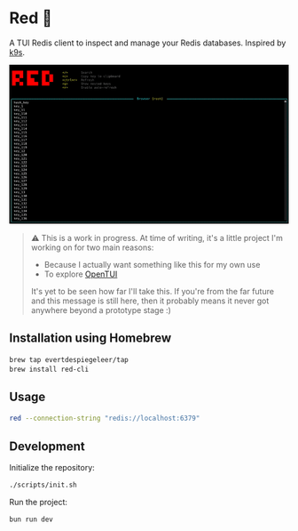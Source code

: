 # Red 🔴
A TUI Redis client to inspect and manage your Redis databases.
Inspired by [k9s](https://github.com/derailed/k9s).

![Demo](./docs/readme-assets/demo.gif "Demo")

> ⚠️ This is a work in progress. At time of writing, it's a little project I'm working on for two main reasons:
> - Because I actually want something like this for my own use
> - To explore [OpenTUI](https://github.com/sst/opentui)
>
> It's yet to be seen how far I'll take this. If you're from the far future and this message is still here, then it probably means it never got anywhere beyond a prototype stage :\)

## Installation using Homebrew
```sh
brew tap evertdespiegeleer/tap
brew install red-cli
```

## Usage
```sh
red --connection-string "redis://localhost:6379"
```

## Development
Initialize the repository:
```sh
./scripts/init.sh
```

Run the project:
```sh
bun run dev
```